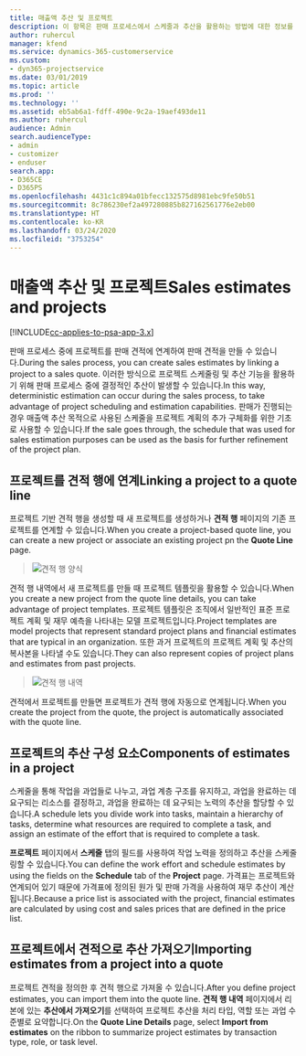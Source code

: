 ```yaml
---
title: 매출액 추산 및 프로젝트
description: 이 항목은 판매 프로세스에서 스케줄과 추산을 활용하는 방법에 대한 정보를 제공합니다.
author: ruhercul
manager: kfend
ms.service: dynamics-365-customerservice
ms.custom:
- dyn365-projectservice
ms.date: 03/01/2019
ms.topic: article
ms.prod: ''
ms.technology: ''
ms.assetid: eb5ab6a1-fdff-490e-9c2a-19aef493de11
ms.author: ruhercul
audience: Admin
search.audienceType:
- admin
- customizer
- enduser
search.app:
- D365CE
- D365PS
ms.openlocfilehash: 4431c1c894a01bfecc132575d8981ebc9fe50b51
ms.sourcegitcommit: 8c786230ef2a497280885b827162561776e2eb00
ms.translationtype: HT
ms.contentlocale: ko-KR
ms.lasthandoff: 03/24/2020
ms.locfileid: "3753254"
---
```

# <a name="sales-estimates-and-projects"></a><span data-ttu-id="1cd62-103">매출액 추산 및 프로젝트</span><span class="sxs-lookup"><span data-stu-id="1cd62-103">Sales estimates and projects</span></span>

[!INCLUDE[cc-applies-to-psa-app-3.x](../includes/cc-applies-to-psa-app-3x.md)]

<span data-ttu-id="1cd62-104">판매 프로세스 중에 프로젝트를 판매 견적에 연계하여 판매 견적을 만들 수 있습니다.</span><span class="sxs-lookup"><span data-stu-id="1cd62-104">During the sales process, you can create sales estimates by linking a project to a sales quote.</span></span> <span data-ttu-id="1cd62-105">이러한 방식으로 프로젝트 스케줄링 및 추산 기능을 활용하기 위해 판매 프로세스 중에 결정적인 추산이 발생할 수 있습니다.</span><span class="sxs-lookup"><span data-stu-id="1cd62-105">In this way, deterministic estimation can occur during the sales process, to take advantage of project scheduling and estimation capabilities.</span></span> <span data-ttu-id="1cd62-106">판매가 진행되는 경우 매출액 추산 목적으로 사용된 스케줄을 프로젝트 계획의 추가 구체화를 위한 기초로 사용할 수 있습니다.</span><span class="sxs-lookup"><span data-stu-id="1cd62-106">If the sale goes through, the schedule that was used for sales estimation purposes can be used as the basis for further refinement of the project plan.</span></span>

## <a name="linking-a-project-to-a-quote-line"></a><span data-ttu-id="1cd62-107">프로젝트를 견적 행에 연계</span><span class="sxs-lookup"><span data-stu-id="1cd62-107">Linking a project to a quote line</span></span>

<span data-ttu-id="1cd62-108">프로젝트 기반 견적 행을 생성할 때 새 프로젝트를 생성하거나 **견적 행** 페이지의 기존 프로젝트를 연계할 수 있습니다.</span><span class="sxs-lookup"><span data-stu-id="1cd62-108">When you create a project-based quote line, you can create a new project or associate an existing project pn the **Quote Line** page.</span></span> 

> ![견적 행 양식](media/project-8.png)
 
<span data-ttu-id="1cd62-110">견적 행 내역에서 새 프로젝트를 만들 때 프로젝트 템플릿을 활용할 수 있습니다.</span><span class="sxs-lookup"><span data-stu-id="1cd62-110">When you create a new project from the quote line details, you can take advantage of project templates.</span></span> <span data-ttu-id="1cd62-111">프로젝트 템플릿은 조직에서 일반적인 표준 프로젝트 계획 및 재무 예측을 나타내는 모델 프로젝트입니다.</span><span class="sxs-lookup"><span data-stu-id="1cd62-111">Project templates are model projects that represent standard project plans and financial estimates that are typical in an organization.</span></span> <span data-ttu-id="1cd62-112">또한 과거 프로젝트의 프로젝트 계획 및 추산의 복사본을 나타낼 수도 있습니다.</span><span class="sxs-lookup"><span data-stu-id="1cd62-112">They can also represent copies of project plans and estimates from past projects.</span></span>

> ![견적 행 내역](media/project-9.png)
  
<span data-ttu-id="1cd62-114">견적에서 프로젝트를 만들면 프로젝트가 견적 행에 자동으로 연계됩니다.</span><span class="sxs-lookup"><span data-stu-id="1cd62-114">When you create the project from the quote, the project is automatically associated with the quote line.</span></span>

## <a name="components-of-estimates-in-a-project"></a><span data-ttu-id="1cd62-115">프로젝트의 추산 구성 요소</span><span class="sxs-lookup"><span data-stu-id="1cd62-115">Components of estimates in a project</span></span>

<span data-ttu-id="1cd62-116">스케줄을 통해 작업을 과업들로 나누고, 과업 계층 구조를 유지하고, 과업을 완료하는 데 요구되는 리소스를 결정하고, 과업을 완료하는 데 요구되는 노력의 추산을 할당할 수 있습니다.</span><span class="sxs-lookup"><span data-stu-id="1cd62-116">A schedule lets you divide work into tasks, maintain a hierarchy of tasks, determine what resources are required to complete a task, and assign an estimate of the effort that is required to complete a task.</span></span>

<span data-ttu-id="1cd62-117">**프로젝트** 페이지에서 **스케줄** 탭의 필드를 사용하여 작업 노력을 정의하고 추산을 스케줄링할 수 있습니다.</span><span class="sxs-lookup"><span data-stu-id="1cd62-117">You can define the work effort and schedule estimates by using the fields on the **Schedule** tab of the **Project** page.</span></span> <span data-ttu-id="1cd62-118">가격표는 프로젝트와 연계되어 있기 때문에 가격표에 정의된 원가 및 판매 가격을 사용하여 재무 추산이 계산됩니다.</span><span class="sxs-lookup"><span data-stu-id="1cd62-118">Because a price list is associated with the project, financial estimates are calculated by using cost and sales prices that are defined in the price list.</span></span>

## <a name="importing-estimates-from-a-project-into-a-quote"></a><span data-ttu-id="1cd62-119">프로젝트에서 견적으로 추산 가져오기</span><span class="sxs-lookup"><span data-stu-id="1cd62-119">Importing estimates from a project into a quote</span></span>

<span data-ttu-id="1cd62-120">프로젝트 견적을 정의한 후 견적 행으로 가져올 수 있습니다.</span><span class="sxs-lookup"><span data-stu-id="1cd62-120">After you define project estimates, you can import them into the quote line.</span></span> <span data-ttu-id="1cd62-121">**견적 행 내역** 페이지에서 리본에 있는 **추산에서 가져오기**를 선택하여 프로젝트 추산을 처리 타입, 역할 또는 과업 수준별로 요약합니다.</span><span class="sxs-lookup"><span data-stu-id="1cd62-121">On the **Quote Line Details** page, select **Import from estimates** on the ribbon to summarize project estimates by transaction type, role, or task level.</span></span>
